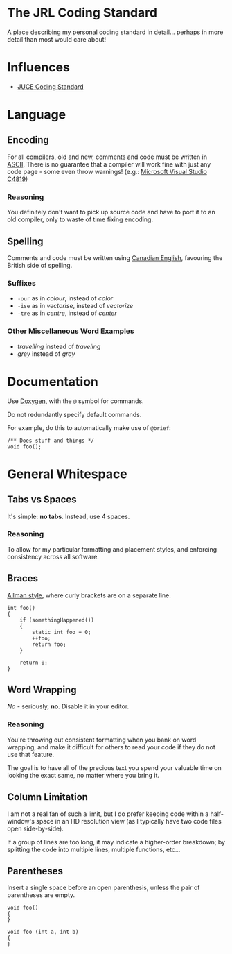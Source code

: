 # The JRL Coding Standard

A place describing my personal coding standard in detail... perhaps in more detail than most would care about!

# Influences

* [JUCE Coding Standard](https://www.juce.com/learn/coding-standards)

# Language

## Encoding

For all compilers, old and new, comments and code must be written in [ASCII](https://en.wikipedia.org/wiki/ASCII). There is no guarantee that a compiler will work fine with just any code page - some even throw warnings! (e.g.: [Microsoft Visual Studio C4819](https://msdn.microsoft.com/en-us/library/ms173715.aspx))

### Reasoning 

You definitely don't want to pick up source code and have to port it to an old compiler, only to waste of time fixing encoding.

## Spelling

Comments and code must be written using [Canadian English](https://en.wikipedia.org/wiki/Canadian_English), favouring the British side of spelling.

### Suffixes

* `-our` as in _colour_, instead of _color_
* `-ise` as in _vectorise_, instead of _vectorize_
* `-tre` as in _centre_, instead of _center_

### Other Miscellaneous Word Examples

* _travelling_ instead of _traveling_
* _grey_ instead of _gray_

# Documentation

Use [Doxygen](https://www.stack.nl/~dimitri/doxygen/manual/commands.html), with the `@` symbol for commands.

Do not redundantly specify default commands.

For example, do this to automatically make use of `@brief`:
```
/** Does stuff and things */
void foo();
```

# General Whitespace

## Tabs vs Spaces

It's simple: **no tabs**. Instead, use 4 spaces.

### Reasoning 

To allow for my particular formatting and placement styles, and enforcing consistency across all software.

## Braces

[Allman style](https://en.wikipedia.org/wiki/Indent_style#Allman_style), where curly brackets are on a separate line.

```
int foo()
{
    if (somethingHappened())
    {
        static int foo = 0;
        ++foo;
        return foo;
    }

    return 0;
}
```

## Word Wrapping

_No_ - seriously, **no**. Disable it in your editor.

### Reasoning

You're throwing out consistent formatting when you bank on word wrapping, and make it difficult for others to read your code if they do not use that feature.

The goal is to have all of the precious text you spend your valuable time on looking the exact same, no matter where you bring it.

## Column Limitation

I am not a real fan of such a limit, but I do prefer keeping code within a half-window's space in an HD resolution view (as I typically have two code files open side-by-side).

If a group of lines are too long, it may indicate a higher-order breakdown; by splitting the code into multiple lines,   multiple functions, etc...

## Parentheses

Insert a single space before an open parenthesis, unless the pair of parentheses are empty.
```
void foo()
{
}

void foo (int a, int b)
{
}
```
